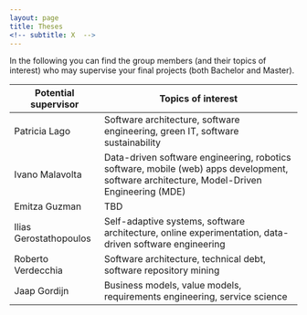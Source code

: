 ```yaml
---
layout: page
title: Theses
<!-- subtitle: X  -->
---
```


In the following you can find the group members (and their topics of interest) who may supervise your final projects (both Bachelor and Master).

| Potential supervisor | Topics of interest |
| --- | --- |
| Patricia Lago | Software architecture, software engineering, green IT, software sustainability |
| Ivano Malavolta | Data-driven software engineering, robotics software, mobile (web) apps development, software architecture, Model-Driven Engineering (MDE) |
| Emitza Guzman | TBD |
| Ilias Gerostathopoulos | Self-adaptive systems, software architecture, online experimentation, data-driven software engineering |
| Roberto Verdecchia | Software architecture, technical debt, software repository mining |
| Jaap Gordijn | Business models, value models, requirements engineering, service science |

